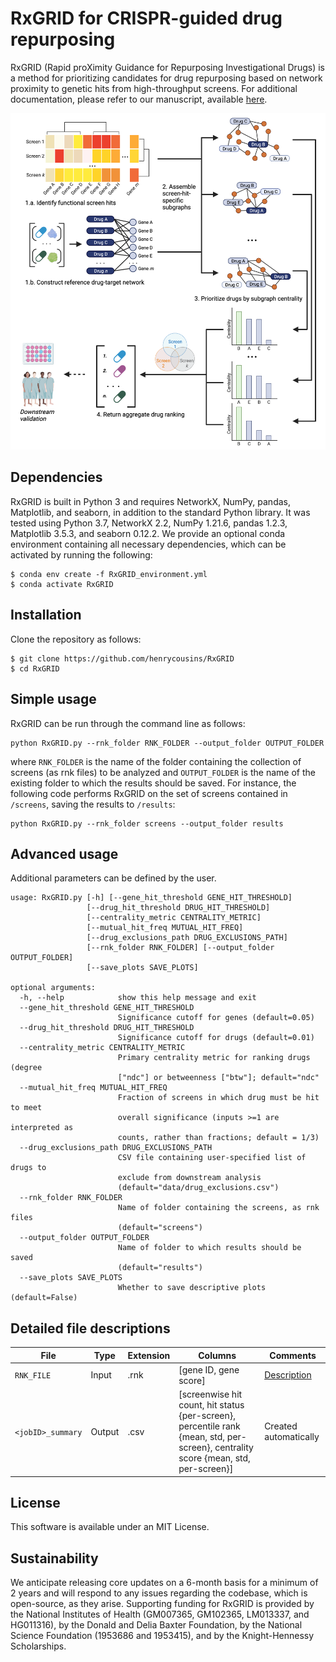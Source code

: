 # RxGRID for CRISPR-guided drug repurposing

RxGRID (Rapid proXimity Guidance for Repurposing Investigational Drugs) is a method for prioritizing candidates for drug repurposing based on network proximity to genetic hits from high-throughput screens. For additional documentation, please refer to our manuscript, available [here](https://www.ncbi.nlm.nih.gov/pmc/articles/PMC10243122/). 

![Alt text](graphical_overview.png?raw=true "RxGRID Overview")

## Dependencies
RxGRID is built in Python 3 and requires NetworkX, NumPy, pandas, Matplotlib, and seaborn, in addition to the standard Python library. It was tested using Python 3.7, NetworkX 2.2, NumPy 1.21.6, pandas 1.2.3, Matplotlib 3.5.3, and seaborn 0.12.2. We provide an optional conda environment containing all necessary dependencies, which can be activated by running the following:
```
$ conda env create -f RxGRID_environment.yml
$ conda activate RxGRID
```

## Installation

Clone the repository as follows:

```
$ git clone https://github.com/henrycousins/RxGRID
$ cd RxGRID
```

## Simple usage

RxGRID can be run through the command line as follows:

```
python RxGRID.py --rnk_folder RNK_FOLDER --output_folder OUTPUT_FOLDER
```
where ```RNK_FOLDER``` is the name of the folder containing the collection of screens (as rnk files) to be analyzed and ```OUTPUT_FOLDER``` is the name of the existing folder to which the results should be saved. For instance, the following code performs RxGRID on the set of screens contained in ```/screens```, saving the results to ```/results```:

<!-- the path to the .rnk file containing the gene list, ```GMT_FILE``` is the path to the .gmt file containing the gene sets, and ```OUTPUT_FOLDER``` is name of the directory where results should be stored. (Please note that ```OUTPUT_FOLDER``` is created automatically.) For instance, the following code performs GSPA on the GSE4183 gene list using KEGG pathway gene sets, saving the results to ```/outputs```: -->

```
python RxGRID.py --rnk_folder screens --output_folder results
```

## Advanced usage

Additional parameters can be defined by the user.
```
usage: RxGRID.py [-h] [--gene_hit_threshold GENE_HIT_THRESHOLD]
                 [--drug_hit_threshold DRUG_HIT_THRESHOLD]
                 [--centrality_metric CENTRALITY_METRIC]
                 [--mutual_hit_freq MUTUAL_HIT_FREQ]
                 [--drug_exclusions_path DRUG_EXCLUSIONS_PATH]
                 [--rnk_folder RNK_FOLDER] [--output_folder OUTPUT_FOLDER]
                 [--save_plots SAVE_PLOTS]

optional arguments:
  -h, --help            show this help message and exit
  --gene_hit_threshold GENE_HIT_THRESHOLD
                        Significance cutoff for genes (default=0.05)
  --drug_hit_threshold DRUG_HIT_THRESHOLD
                        Significance cutoff for drugs (default=0.01)
  --centrality_metric CENTRALITY_METRIC
                        Primary centrality metric for ranking drugs (degree
                        ["ndc"] or betweenness ["btw"]; default="ndc"
  --mutual_hit_freq MUTUAL_HIT_FREQ
                        Fraction of screens in which drug must be hit to meet
                        overall significance (inputs >=1 are interpreted as
                        counts, rather than fractions; default = 1/3)
  --drug_exclusions_path DRUG_EXCLUSIONS_PATH
                        CSV file containing user-specified list of drugs to
                        exclude from downstream analysis
                        (default="data/drug_exclusions.csv")
  --rnk_folder RNK_FOLDER
                        Name of folder containing the screens, as rnk files
                        (default="screens")
  --output_folder OUTPUT_FOLDER
                        Name of folder to which results should be saved
                        (default="results")
  --save_plots SAVE_PLOTS
                        Whether to save descriptive plots (default=False)
```


## Detailed file descriptions

File | Type | Extension | Columns | Comments
--- | --- | --- | --- | ---
```RNK_FILE``` | Input | .rnk | [gene ID, gene score] | [Description](https://software.broadinstitute.org/cancer/software/gsea/wiki/index.php/Data_formats#RNK:_Ranked_list_file_format_.28.2A.rnk.29)
```<jobID>_summary``` | Output | .csv | [screenwise hit count, hit status {per-screen}, percentile rank {mean, std, per-screen}, centrality score {mean, std, per-screen}] | Created automatically
<!-- 

```
.
└── gspa
    ├── LICENSE           # LICENSE
    ├── README.md         # README
    ├── embeddings        # contains gene embeddings and IDs as pickled arrays
    ├── environments      # optional dependency environments
    ├── functions.py      # helper functions
    ├── gene_sets         # contains example gene sets
    ├── gspa.py           # main
    ├── outputs           # example directory for results
    ├── overview.png      # overview graphic
    ├── rnk_files         # contains example rnk files
    └── data              # supplementary data
        ├── ppi           # related to ppi network and embeddings
        ├── sarscov2      # related to sars-cov-2 screens
        └── set_matching  # related to comparing similar gene sets
``` -->

## License

This software is available under an MIT License.

## Sustainability

We anticipate releasing core updates on a 6-month basis for a minimum of 2 years and will respond to any issues regarding the codebase, which is open-source, as they arise. Supporting funding for RxGRID is provided by the National Institutes of Health (GM007365, GM102365, LM013337, and HG011316), by the Donald and Delia Baxter Foundation, by the National Science Foundation (1953686 and 1953415), and by the Knight-Hennessy Scholarships.
